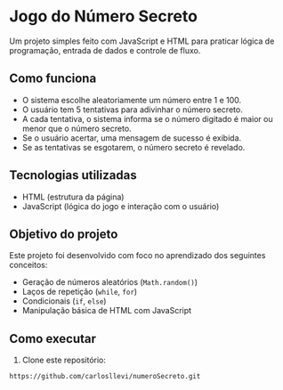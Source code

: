 # Jogo do Número Secreto

Um projeto simples feito com JavaScript e HTML para praticar lógica de programação, entrada de dados e controle de fluxo.

## Como funciona

- O sistema escolhe aleatoriamente um número entre 1 e 100.
- O usuário tem 5 tentativas para adivinhar o número secreto.
- A cada tentativa, o sistema informa se o número digitado é maior ou menor que o número secreto.
- Se o usuário acertar, uma mensagem de sucesso é exibida.
- Se as tentativas se esgotarem, o número secreto é revelado.

## Tecnologias utilizadas

- HTML (estrutura da página)
- JavaScript (lógica do jogo e interação com o usuário)

## Objetivo do projeto

Este projeto foi desenvolvido com foco no aprendizado dos seguintes conceitos:

- Geração de números aleatórios (`Math.random()`)
- Laços de repetição (`while`, `for`)
- Condicionais (`if`, `else`)
- Manipulação básica de HTML com JavaScript

## Como executar

1. Clone este repositório:
```bash
https://github.com/carlosllevi/numeroSecreto.git
